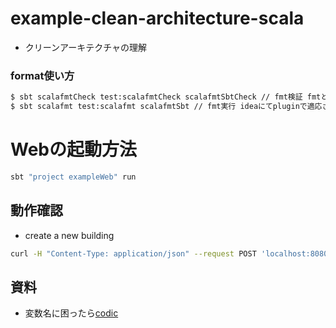 
# example-clean-architecture-scala 

- クリーンアーキテクチャの理解

### format使い方

```bash
$ sbt scalafmtCheck test:scalafmtCheck scalafmtSbtCheck // fmt検証 fmtとcheckもうちょっと理解したい
$ sbt scalafmt test:scalafmt scalafmtSbt // fmt実行 ideaにてpluginで適応されてるなら不要
```


# Webの起動方法

```bash
sbt "project exampleWeb" run
```

## 動作確認


- create a new building
```bash
curl -H "Content-Type: application/json" --request POST 'localhost:8080/buildings'  -d '{"name":"NEW Building"}'
```



## 資料

- 変数名に困ったら[codic](https://codic.jp/engine)



